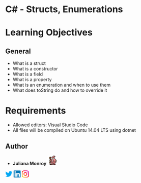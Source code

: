 # C# - Structs, Enumerations

# Learning Objectives


## General

- What is a struct
- What is a constructor
- What is a field
- What is a property
- What is an enumeration and when to use them
- What does toString do and how to override it


# Requirements

- Allowed editors: Visual Studio Code
- All files will be compiled on Ubuntu 14.04 LTS using dotnet


<!-- Contact info -->

## Author
- **Juliana Monroy** <img src="https://github.com/deut-erium/deut-erium/blob/master/assets/gandalf_parrot.gif" width="30px"/>

[<img align="center" alt="contact | Twitter" width="22px" src="https://github.com/deut-erium/deut-erium/blob/master/assets/twitter.svg" />](https://twitter.com/julianamonroy03)
[<img align="center" alt="contact | LinkedIn" width="22px" src="https://github.com/deut-erium/deut-erium/blob/master/assets/linkedin.svg" />](https://www.linkedin.com/in/juliana-monroy-perez/)
[<img align="center" alt="contact | Instagram" width="22px" src="https://github.com/hargun79/hargun79/blob/master/Assets/Instagram.svg" />](https://www.instagram.com/julianamonr03/)
